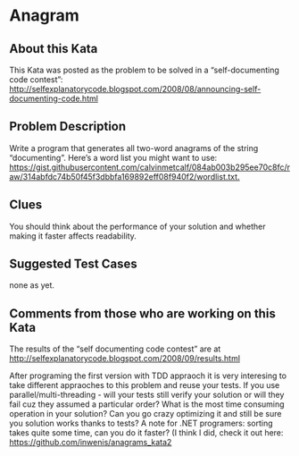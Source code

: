 # Anagram

## About this Kata

This Kata was posted as the problem to be solved in a “self-documenting code contest”: <http://selfexplanatorycode.blogspot.com/2008/08/announcing-self-documenting-code.html>

## Problem Description

Write a program that generates all two-word anagrams of the string “documenting”. Here’s a word list you might want to use: <https://gist.githubusercontent.com/calvinmetcalf/084ab003b295ee70c8fc/raw/314abfdc74b50f45f3dbbfa169892eff08f940f2/wordlist.txt.>

## Clues

You should think about the performance of your solution and whether making it faster affects readability.

## Suggested Test Cases

none as yet.

## Comments from those who are working on this Kata

The results of the “self documenting code contest” are at <http://selfexplanatorycode.blogspot.com/2008/09/results.html>

After programing the first version with TDD appraoch it is very interesing to take different appraoches to this problem and reuse your tests. If you use parallel/multi-threading - will your tests still verify your solution or will they fail cuz they assumed a particular order? What is the most time consuming operation in your solution? Can you go crazy optimizing it and still be sure you solution works thanks to tests? A note for .NET programers: sorting takes quite some time, can you do it faster? (I think I did, check it out here: <https://github.com/inwenis/anagrams_kata2>
